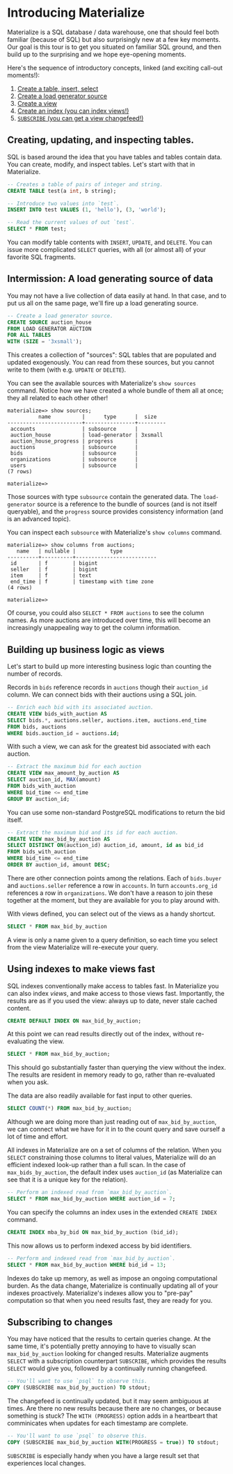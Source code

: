 # Introducing Materialize

Materialize is a SQL database / data warehouse, one that should feel both familiar (because of SQL) but also surprisingly new at a few key moments.
Our goal is this tour is to get you situated on familiar SQL ground, and then build up to the surprising and we hope eye-opening moments.

Here's the sequence of introductory concepts, linked (and exciting call-out moments!):
1. [Create a table, insert, select](#creating-updating-and-inspecting-tables)
1. [Create a load generator source](#intermission-a-load-generating-source-of-data)
1. [Create a view](#building-up-business-logic-as-views)
1. [Create an index (you can index views!)](#using-indexes-to-make-views-fast)
1. [`SUBSCRIBE` (you can get a view changefeed!)](#subscribing-to-changes)



## Creating, updating, and inspecting tables.

SQL is based around the idea that you have tables and tables contain data.
You can create, modify, and inspect tables.
Let's start with that in Materialize.

```sql
-- Creates a table of pairs of integer and string.
CREATE TABLE test(a int, b string);
```

```sql
-- Introduce two values into `test`.
INSERT INTO test VALUES (1, 'hello'), (3, 'world');
```

```sql
-- Read the current values of out `test`.
SELECT * FROM test;
```

You can modify table contents with `INSERT`, `UPDATE`, and `DELETE`.
You can issue more complicated `SELECT` queries, with all (or almost all) of your favorite SQL fragments.

## Intermission: A load generating source of data

You may not have a live collection of data easily at hand.
In that case, and to put us all on the same page, we'll fire up a load generating source.

```sql
-- Create a load generator source.
CREATE SOURCE auction_house
FROM LOAD GENERATOR AUCTION
FOR ALL TABLES 
WITH (SIZE = '3xsmall');
```
This creates a collection of "sources": SQL tables that are populated and updated exogenously.
You can read from these sources, but you cannot write to them (with e.g. `UPDATE` or `DELETE`).

You can see the available sources with Materialize's `show sources` command.
Notice how we have created a whole bundle of them all at once; they all related to each other other!
```
materialize=> show sources;
          name          |      type      |  size   
------------------------+----------------+---------
 accounts               | subsource      | 
 auction_house          | load-generator | 3xsmall
 auction_house_progress | progress       | 
 auctions               | subsource      | 
 bids                   | subsource      | 
 organizations          | subsource      | 
 users                  | subsource      | 
(7 rows)

materialize=> 
```
Those sources with type `subsource` contain the generated data.
The `load-generator` source is a reference to the bundle of sources (and is not itself queryable), and the `progress` source provides consistency information (and is an advanced topic).

You can inspect each `subsource` with Materialize's `show columns` command.
```
materialize=> show columns from auctions;
   name   | nullable |           type           
----------+----------+--------------------------
 id       | f        | bigint
 seller   | f        | bigint
 item     | f        | text
 end_time | f        | timestamp with time zone
(4 rows)

materialize=> 
```
Of course, you could also `SELECT * FROM auctions` to see the column names.
As more auctions are introduced over time, this will become an increasingly unappealing way to get the column information.

## Building up business logic as views

Let's start to build up more interesting business logic than counting the number of records.

Records in `bids` reference records in `auctions` though their `auction_id` column.
We can connect bids with their auctions using a SQL join.
```sql
-- Enrich each bid with its associated auction.
CREATE VIEW bids_with_auction AS
SELECT bids.*, auctions.seller, auctions.item, auctions.end_time
FROM bids, auctions
WHERE bids.auction_id = auctions.id;
```

With such a view, we can ask for the greatest bid associated with each auction.
```sql
-- Extract the maximum bid for each auction
CREATE VIEW max_amount_by_auction AS
SELECT auction_id, MAX(amount)
FROM bids_with_auction
WHERE bid_time <= end_time
GROUP BY auction_id;
```

You can use some non-standard PostgreSQL modifications to return the bid itself.
```sql
-- Extract the maximum bid and its id for each auction.
CREATE VIEW max_bid_by_auction AS
SELECT DISTINCT ON(auction_id) auction_id, amount, id as bid_id
FROM bids_with_auction
WHERE bid_time <= end_time
ORDER BY auction_id, amount DESC;
```

There are other connection points among the relations.
Each of `bids.buyer` and `auctions.seller` reference a row in `accounts`.
In turn `accounts.org_id` references a row in `organizations`.
We don't have a reason to join these together at the moment, but they are available for you to play around with.

With views defined, you can select out of the views as a handy shortcut.
```sql
SELECT * FROM max_bid_by_auction
```
A view is only a name given to a query definition, so each time you select from the view Materialize will re-execute your query.

## Using indexes to make views fast

SQL indexes conventionally make access to tables fast.
In Materialize you can also index *views*, and make access to those views fast.
Importantly, the results are as if you used the view: always up to date, never stale cached content.
```sql
CREATE DEFAULT INDEX ON max_bid_by_auction;
```
At this point we can read results directly out of the index, without re-evaluating the view.
```sql
SELECT * FROM max_bid_by_auction;
```
This should go substantially faster than querying the view without the index. 
The results are resident in memory ready to go, rather than re-evaluated when you ask.

The data are also readily available for fast input to other queries.
```sql
SELECT COUNT(*) FROM max_bid_by_auction;
```
Although we are doing more than just reading out of `max_bid_by_auction`, we can connect what we have for it in to the count query and save ourself a lot of time and effort.

All indexes in Materialize are on a set of columns of the relation.
When you `SELECT` constraining those columns to literal values, Materialize will do an efficient indexed look-up rather than a full scan. 
In the case of `max_bids_by_auction`, the default index uses `auction_id` (as Materialize can see that it is a unique key for the relation).

```sql
-- Perform an indexed read from `max_bid_by_auction`.
SELECT * FROM max_bid_by_auction WHERE auction_id = 7;
```

You can specify the columns an index uses in the extended `CREATE INDEX` command.
```sql
CREATE INDEX mba_by_bid ON max_bid_by_auction (bid_id);
```
This now allows us to perform indexed access by bid identifiers.
```sql
-- Perform and indexed read from `max_bid_by_auction`.
SELECT * FROM max_bid_by_auction WHERE bid_id = 13;
```

Indexes do take up memory, as well as impose an ongoing computational burden.
As the data change, Materialize is continually updating all of your indexes proactively.
Materialize's indexes allow you to "pre-pay" computation so that when you need results fast, they are ready for you.

## Subscribing to changes

You may have noticed that the results to certain queries change.
At the same time, it's potentially pretty annoying to have to visually scan `max_bid_by_auction` looking for changed results.
Materialize augments `SELECT` with a subscription counterpart `SUBSCRIBE`, which provides the results `SELECT` would give you, followed by a continually running changefeed.

```sql
-- You'll want to use `psql` to observe this.
COPY (SUBSCRIBE max_bid_by_auction) TO stdout;
```

The changefeed is continually updated, but it may seem ambiguous at times.
Are there no new results because there are no changes, or because something is stuck?
The `WITH (PROGRESS)` option adds in a heartbeart that comminicates when updates for each timestamp are complete.

```sql
-- You'll want to use `psql` to observe this.
COPY (SUBSCRIBE max_bid_by_auction WITH(PROGRESS = true)) TO stdout;
```

`SUBSCRIBE` is especially handy when you have a large result set that experiences local changes.
